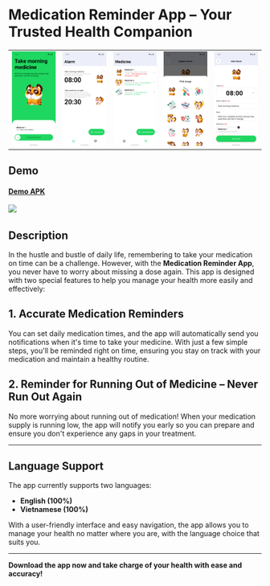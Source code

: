 # Medication Reminder App – Your Trusted Health Companion

| | | | | |
|-------------------------------|-----------------------------------------|-----------------------------------------|-----------------------------------------|-----------------------------------------|
|![](https://raw.githubusercontent.com/hoanganhtuan95ptit/MediTrack/refs/heads/main/res/screenshort/Screenshot_1736851845.png)|![](https://raw.githubusercontent.com/hoanganhtuan95ptit/MediTrack/refs/heads/main/res/screenshort/Screenshot_1736851761.png)|![](https://raw.githubusercontent.com/hoanganhtuan95ptit/MediTrack/refs/heads/main/res/screenshort/Screenshot_1736851763.png)|![](https://raw.githubusercontent.com/hoanganhtuan95ptit/MediTrack/refs/heads/main/res/screenshort/Screenshot_1736851527.png)|![](https://raw.githubusercontent.com/hoanganhtuan95ptit/MediTrack/refs/heads/main/res/screenshort/Screenshot_1736851502.png)  

## Demo

#### [Demo APK](https://github.com/hoanganhtuan95ptit/MediTrack/raw/refs/heads/main/android/app-debug.apk)  

[<img src="https://play.google.com/intl/en_us/badges/static/images/badges/en_badge_web_generic.png" width="20%">](https://play.google.com/store/apps/details?id=com.bee.frog)

## Description

In the hustle and bustle of daily life, remembering to take your medication on time can be a challenge. However, with the **Medication Reminder App**, you never have to worry about missing a dose again. This app is designed with two special features to help you manage your health more easily and effectively:

## 1. Accurate Medication Reminders
You can set daily medication times, and the app will automatically send you notifications when it's time to take your medicine. With just a few simple steps, you'll be reminded right on time, ensuring you stay on track with your medication and maintain a healthy routine.

## 2. Reminder for Running Out of Medicine – Never Run Out Again
No more worrying about running out of medication! When your medication supply is running low, the app will notify you early so you can prepare and ensure you don't experience any gaps in your treatment.

---

## Language Support

The app currently supports two languages:

- **English (100%)**
- **Vietnamese (100%)**

With a user-friendly interface and easy navigation, the app allows you to manage your health no matter where you are, with the language choice that suits you.

---

**Download the app now and take charge of your health with ease and accuracy!**
